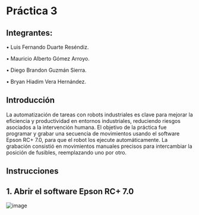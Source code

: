 # Práctica 3
## Integrantes:
• Luis Fernando Duarte Reséndiz.

• Mauricio Alberto Gómez Arroyo.

• Diego Brandon Guzmán Sierra.

• Bryan Hiadim Vera Hernández.

## Introducción
La automatización de tareas con robots industriales es clave para mejorar la eficiencia y productividad en entornos industriales, reduciendo riesgos asociados a la intervención humana. El objetivo de la práctica fue programar y grabar una secuencia de movimientos usando el software Epson RC+ 7.0, para que el robot los ejecute automáticamente. La grabación consistió en movimientos manuales precisos para intercambiar la posición de fusibles, reemplazando uno por otro.

## Instrucciones

## 1. Abrir el software Epson RC+ 7.0

![image](https://github.com/user-attachments/assets/a286b63c-20e1-4825-8391-4fff00e6d37c)


